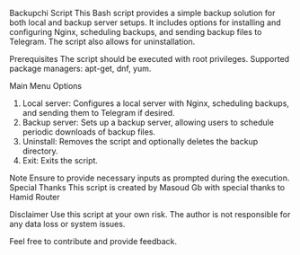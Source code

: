 Backupchi Script
This Bash script provides a simple backup solution for both local and backup server setups. It includes options for installing and configuring Nginx, scheduling backups, and sending backup files to Telegram. The script also allows for uninstallation.

Prerequisites
The script should be executed with root privileges.
Supported package managers: apt-get, dnf, yum.

Main Menu Options
1. Local server: Configures a local server with Nginx, scheduling backups, and sending them to Telegram if desired.
2. Backup server: Sets up a backup server, allowing users to schedule periodic downloads of backup files.
3. Uninstall: Removes the script and optionally deletes the backup directory.
4. Exit: Exits the script.

Note
Ensure to provide necessary inputs as prompted during the execution.
Special Thanks
This script is created by Masoud Gb with special thanks to Hamid Router

Disclaimer
Use this script at your own risk. The author is not responsible for any data loss or system issues.

Feel free to contribute and provide feedback.
